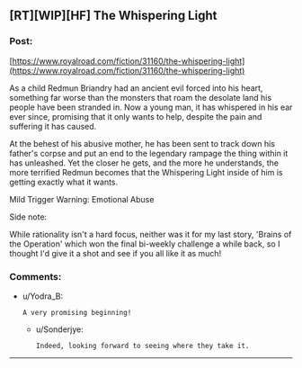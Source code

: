 ## [RT][WIP][HF] The Whispering Light

### Post:

[https://www.royalroad.com/fiction/31160/the-whispering-light](https://www.royalroad.com/fiction/31160/the-whispering-light)

As a child Redmun Briandry had an ancient evil forced into his heart, something far worse than the monsters that roam the desolate land his people have been stranded in. Now a young man, it has whispered in his ear ever since, promising that it only wants to help, despite the pain and suffering it has caused.

At the behest of his abusive mother, he has been sent to track down his father's corpse and put an end to the legendary rampage the thing within it has unleashed. Yet the closer he gets, and the more he understands, the more terrified Redmun becomes that the Whispering Light inside of him is getting exactly what it wants.

Mild Trigger Warning: Emotional Abuse

Side note:

While rationality isn't a hard focus, neither was it for my last story, 'Brains of the Operation' which won the final bi-weekly challenge a while back, so I thought I'd give it a shot and see if you all like it as much!

### Comments:

- u/Yodra_B:
  ```
  A very promising beginning!
  ```

  - u/Sonderjye:
    ```
    Indeed, looking forward to seeing where they take it.
    ```

---

